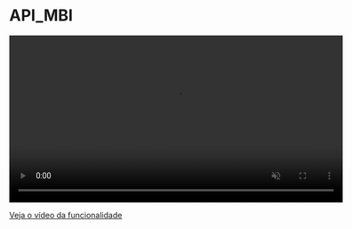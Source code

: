 # API_MBI


<video src="./gravacao_do_app_Bmi_sebai.webm" autoplay muted loop controls width="600">
  Seu navegador não suporta vídeos em WebM.
</video>





[Veja o vídeo da funcionalidade](./gravacao_do_app_Bmi_sebai.webm)
